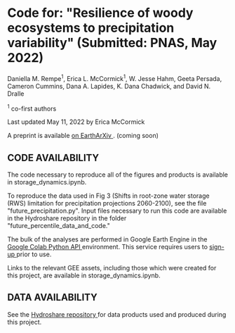 # Code for: "Resilience of woody ecosystems to precipitation variability" (Submitted: PNAS, May 2022)

Daniella M. Rempe<sup>1</sup>, Erica L. McCormick<sup>1</sup>, W. Jesse Hahm, Geeta Persada, Cameron Cummins, Dana A. Lapides, K. Dana Chadwick, and David N. Dralle


<sup>1</sup> co-first authors

Last updated May 11, 2022 by Erica McCormick

A preprint is available <a href = ""> on EarthArXiv </a>. (coming soon)


## **CODE AVAILABILITY**

The code necessary to reproduce all of the figures and products is available in storage_dynamics.ipynb.

To reproduce the data used in Fig 3 (Shifts in root-zone water storage (RWS) limitation for precipitation projections 2060-2100), see the file "future_precipitation.py". Input files necessary to run this code are available in the Hydroshare repository in the folder "future_percentile_data_and_code." 

The bulk of the analyses are performed in Google Earth Engine in the <a href = "https://colab.research.google.com/">Google Colab </a><a href = "https://developers.google.com/earth-engine/guides/python_install">Python API </a>environment. This service requires users to <a href = "https://earthengine.google.com/new_signup/">sign-up </a>prior to use.

Links to the relevant GEE assets, including those which were created for this project, are available in storage_dynamics.ipynb.

## **DATA AVAILABILITY**

See the <a href = "https://www.hydroshare.org/resource/65b4acd080a244ef94de57c6f4e5f7d2/"> Hydroshare repository </a> for data products used and produced during this project.





